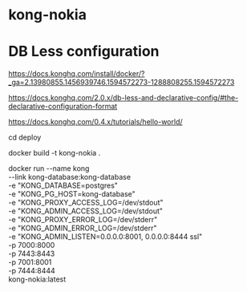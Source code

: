 # kong-nokia

# DB Less configuration
https://docs.konghq.com/install/docker/?_ga=2.13980855.1456939746.1594572273-1288808255.1594572273

https://docs.konghq.com/2.0.x/db-less-and-declarative-config/#the-declarative-configuration-format

https://docs.konghq.com/0.4.x/tutorials/hello-world/

cd deploy

docker build -t kong-nokia .

docker run --name kong \
    --link kong-database:kong-database \
    -e "KONG_DATABASE=postgres" \
    -e "KONG_PG_HOST=kong-database" \
    -e "KONG_PROXY_ACCESS_LOG=/dev/stdout" \
    -e "KONG_ADMIN_ACCESS_LOG=/dev/stdout" \
    -e "KONG_PROXY_ERROR_LOG=/dev/stderr" \
    -e "KONG_ADMIN_ERROR_LOG=/dev/stderr" \
    -e "KONG_ADMIN_LISTEN=0.0.0.0:8001, 0.0.0.0:8444 ssl" \
    -p 7000:8000 \
    -p 7443:8443 \
    -p 7001:8001 \
    -p 7444:8444 \
    kong-nokia:latest